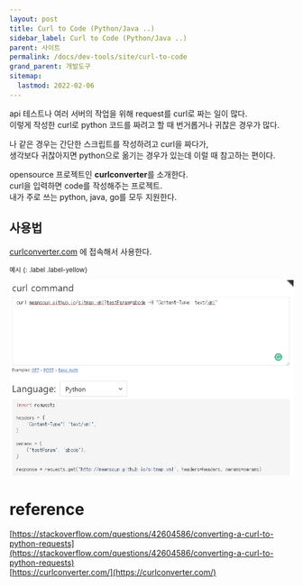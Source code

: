 ```yaml
---
layout: post
title: Curl to Code (Python/Java ..)
sidebar_label: Curl to Code (Python/Java ..)
parent: 사이트
permalink: /docs/dev-tools/site/curl-to-code
grand_parent: 개발도구
sitemap:
  lastmod: 2022-02-06
---
```


api 테스트나 여러 서버의 작업을 위해 request를 curl로 짜는 일이 많다.  
이렇게 작성한 curl로 python 코드를 짜려고 할 때 번거롭거나 귀찮은 경우가 많다.  

나 같은 경우는 간단한 스크립트를 작성하려고 curl을 짜다가,  
생각보다 귀찮아지면 python으로 옮기는 경우가 있는데 이럴 때 참고하는 편이다.

opensource 프로젝트인 **curlconverter**를 소개한다.  
curl을 입력하면 code를 작성해주는 프로젝트.  
내가 주로 쓰는 python, java, go를 모두 지원한다.  

## 사용법

[curlconverter.com](https://curlconverter.com/#python) 에 접속해서 사용한다.  

<div class="code-example" markdown="1" style="font-size: 0.8em">
예시
{: .label .label-yellow}  

![curlconverter](/images/post/tips/curl-converter.JPG)
</div>

# reference

[https://stackoverflow.com/questions/42604586/converting-a-curl-to-python-requests](https://stackoverflow.com/questions/42604586/converting-a-curl-to-python-requests)  
[https://curlconverter.com/](https://curlconverter.com/)  